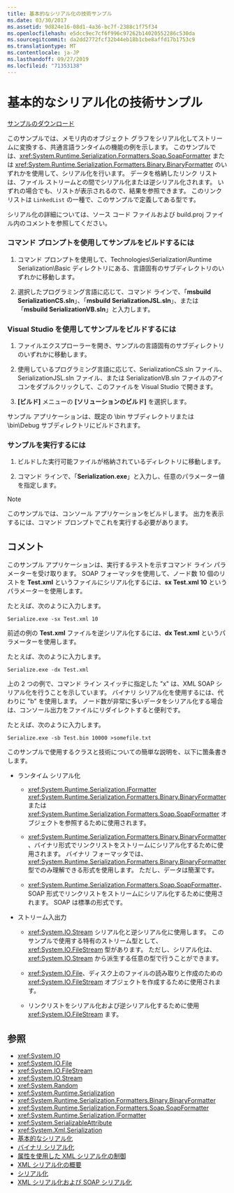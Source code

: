 ```yaml
---
title: 基本的なシリアル化の技術サンプル
ms.date: 03/30/2017
ms.assetid: 9d824e16-08d1-4a36-bc7f-2388c1f75f34
ms.openlocfilehash: e5dcc9ec7cf6f996c97262b14020552286c530da
ms.sourcegitcommit: da2dd2772fcf32b44eb18b1cbe8affd17b1753c9
ms.translationtype: MT
ms.contentlocale: ja-JP
ms.lasthandoff: 09/27/2019
ms.locfileid: "71353138"
---
```

# <a name="basic-serialization-technology-sample"></a>基本的なシリアル化の技術サンプル

[サンプルのダウンロード](https://download.microsoft.com/download/4/7/B/47B2164C-E780-4B10-8DE4-2CB5B886E0A6/Technologies/Serialization/Runtime%20Serialization/Basic.zip.exe)

このサンプルでは、メモリ内のオブジェクト グラフをシリアル化してストリームに変換する、共通言語ランタイムの機能の例を示します。 このサンプルでは、<xref:System.Runtime.Serialization.Formatters.Soap.SoapFormatter> または <xref:System.Runtime.Serialization.Formatters.Binary.BinaryFormatter> のいずれかを使用して、シリアル化を行います。 データを格納したリンク リストは、ファイル ストリームとの間でシリアル化または逆シリアル化されます。 いずれの場合でも、リストが表示されるので、結果を参照できます。 このリンク リストは `LinkedList` の一種で、このサンプルで定義してある型です。

シリアル化の詳細については、ソース コード ファイルおよび build.proj ファイル内のコメントを参照してください。

### <a name="to-build-the-sample-using-the-command-prompt"></a>コマンド プロンプトを使用してサンプルをビルドするには

1. コマンド プロンプトを使用して、Technologies\Serialization\Runtime Serialization\Basic ディレクトリにある、言語固有のサブディレクトリのいずれかに移動します。

2. 選択したプログラミング言語に応じて、コマンド ラインで、「**msbuild SerializationCS.sln**」、「**msbuild SerializationJSL.sln**」、または「**msbuild SerializationVB.sln**」と入力します。

### <a name="to-build-the-sample-using-visual-studio"></a>Visual Studio を使用してサンプルをビルドするには

1. ファイルエクスプローラーを開き、サンプルの言語固有のサブディレクトリのいずれかに移動します。

2. 使用しているプログラミング言語に応じて、SerializationCS.sln ファイル、SerializationJSL.sln ファイル、または SerializationVB.sln ファイルのアイコンをダブルクリックして、このファイルを Visual Studio で開きます。

3. **[ビルド]** メニューの **[ソリューションのビルド]** を選択します。

 サンプル アプリケーションは、既定の \bin サブディレクトリまたは \bin\Debug サブディレクトリにビルドされます。

### <a name="to-run-the-sample"></a>サンプルを実行するには

1. ビルドした実行可能ファイルが格納されているディレクトリに移動します。

2. コマンド ラインで、「**Serialization.exe**」と入力し、任意のパラメーター値を指定します。

  > [!NOTE]
  > このサンプルでは、コンソール アプリケーションをビルドします。 出力を表示するには、コマンド プロンプトでこれを実行する必要があります。

## <a name="remarks"></a>コメント

このサンプル アプリケーションは、実行するテストを示すコマンド ライン パラメーターを受け取ります。 SOAP フォーマッタを使用して、ノード数 10 個のリストを **Test.xml** というファイルにシリアル化するには、**sx Test.xml 10** というパラメーターを使用します。

たとえば、次のように入力します。

```console
Serialize.exe -sx Test.xml 10
```

前述の例の **Test.xml** ファイルを逆シリアル化するには、**dx Test.xml** というパラメーターを使用します。

たとえば、次のように入力します。

```console
Serialize.exe -dx Test.xml
```

上の 2 つの例で、コマンド ライン スイッチに指定した "x" は、XML SOAP シリアル化を行うことを示しています。 バイナリ シリアル化を使用するには、代わりに "b" を使用します。 ノード数が非常に多いデータをシリアル化する場合は、コンソール出力をファイルにリダイレクトすると便利です。

たとえば、次のように入力します。

```console
Serialize.exe -sb Test.bin 10000 >somefile.txt
```

このサンプルで使用するクラスと技術についての簡単な説明を、以下に箇条書きします。

- ランタイム シリアル化

  - <xref:System.Runtime.Serialization.IFormatter> <xref:System.Runtime.Serialization.Formatters.Binary.BinaryFormatter> または <xref:System.Runtime.Serialization.Formatters.Soap.SoapFormatter> オブジェクトを参照するために使用されます。

  - <xref:System.Runtime.Serialization.Formatters.Binary.BinaryFormatter>、バイナリ形式でリンクリストをストリームにシリアル化するために使用されます。 バイナリ フォーマッタでは、<xref:System.Runtime.Serialization.Formatters.Binary.BinaryFormatter> 型でのみ理解できる形式を使用します。 ただし、データは簡潔です。

  - <xref:System.Runtime.Serialization.Formatters.Soap.SoapFormatter>、SOAP 形式でリンクリストをストリームにシリアル化するために使用されます。 SOAP は標準の形式です。

- ストリーム入出力

  - <xref:System.IO.Stream> シリアル化と逆シリアル化に使用します。 このサンプルで使用する特有のストリーム型として、<xref:System.IO.FileStream> 型があります。 ただし、シリアル化は、<xref:System.IO.Stream> から派生する任意の型で行うことができます。

  - <xref:System.IO.File>、ディスク上のファイルの読み取りと作成のための <xref:System.IO.FileStream> オブジェクトを作成するために使用されます。

  - リンクリストをシリアル化および逆シリアル化するために使用 <xref:System.IO.FileStream> ます。

## <a name="see-also"></a>参照

- <xref:System.IO>
- <xref:System.IO.File>
- <xref:System.IO.FileStream>
- <xref:System.IO.Stream>
- <xref:System.Random>
- <xref:System.Runtime.Serialization>
- <xref:System.Runtime.Serialization.Formatters.Binary.BinaryFormatter>
- <xref:System.Runtime.Serialization.Formatters.Soap.SoapFormatter>
- <xref:System.Runtime.Serialization.IFormatter>
- <xref:System.SerializableAttribute>
- <xref:System.Xml.Serialization>
- [基本的なシリアル化](../../../docs/standard/serialization/basic-serialization.md)
- [バイナリ シリアル化](../../../docs/standard/serialization/binary-serialization.md)
- [属性を使用した XML シリアル化の制御](../../../docs/standard/serialization/controlling-xml-serialization-using-attributes.md)
- [XML シリアル化の概要](../../../docs/standard/serialization/introducing-xml-serialization.md)
- [シリアル化](../../../docs/standard/serialization/index.md)
- [XML シリアル化および SOAP シリアル化](../../../docs/standard/serialization/xml-and-soap-serialization.md)
